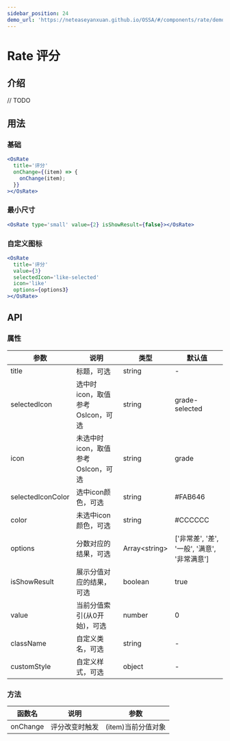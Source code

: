 ```yaml
---
sidebar_position: 24
demo_url: 'https://neteaseyanxuan.github.io/OSSA/#/components/rate/demo/index'
---
```


# Rate 评分

## 介绍
// TODO

## 用法
### 基础
```jsx
<OsRate
  title='评分'
  onChange={(item) => {
    onChange(item);
  }}
></OsRate>
```
### 最小尺寸
```jsx
<OsRate type='small' value={2} isShowResult={false}></OsRate>
```
### 自定义图标
```jsx
<OsRate
  title='评分'
  value={3}
  selectedIcon='like-selected'
  icon='like'
  options={options3}
></OsRate>
```



## API
### 属性
|参数|说明|类型|默认值|
|------|------|------|------|
|title|标题，可选|string|-|
|selectedIcon|选中时icon，取值参考OsIcon，可选|string|grade-selected|
|icon|未选中时icon，取值参考OsIcon，可选|string|grade|
|selectedIconColor|选中icon颜色，可选|string|#FAB646|
|color|未选中icon颜色，可选|string|#CCCCCC|
|options|分数对应的结果，可选|Array\<string\>|\['非常差', '差', '一般', '满意', '非常满意'\]|
|isShowResult|展示分值对应的结果，可选|boolean|true|
|value|当前分值索引\(从0开始\)，可选|number|0|
|className|自定义类名，可选|string|-|
|customStyle|自定义样式，可选|object|-|


### 方法
|函数名|说明|参数|
|------|------|------|
|onChange|评分改变时触发|\(item\)当前分值对象|


